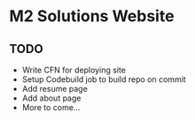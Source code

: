 # M2 Solutions Website

## TODO

- Write CFN for deploying site
- Setup Codebuild job to build repo on commit
- Add resume page
- Add about page
- More to come...
